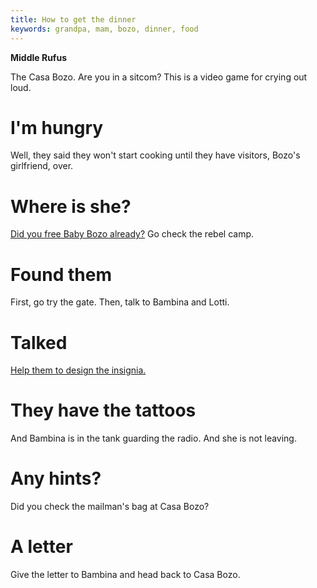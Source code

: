 ```yaml
---
title: How to get the dinner
keywords: grandpa, mam, bozo, dinner, food
---
```


**Middle Rufus**

The Casa Bozo. Are you in a sitcom? This is a video game for crying out loud.

# I'm hungry
Well, they said they won't start cooking until they have visitors, Bozo's girlfriend, over.

# Where is she?
[Did you free Baby Bozo already?](010-babybozo.md) Go check the rebel camp.

# Found them
First, go try the gate. Then, talk to Bambina and Lotti.

# Talked
[Help them to design the insignia.](025-tatto-design.md)

# They have the tattoos
And Bambina is in the tank guarding the radio. And she is not leaving.

# Any hints?
Did you check the mailman's bag at Casa Bozo?

# A letter
Give the letter to Bambina and head back to Casa Bozo.
